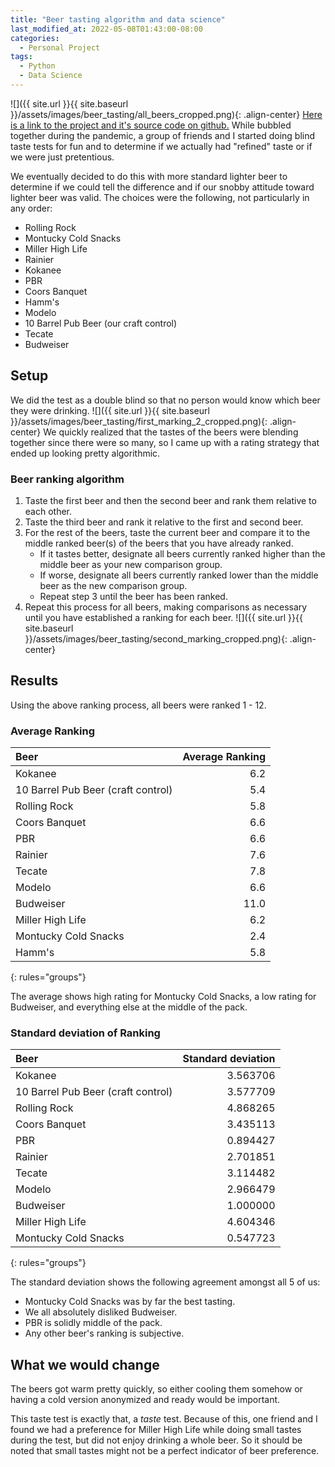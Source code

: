 ```yaml
---
title: "Beer tasting algorithm and data science"
last_modified_at: 2022-05-08T01:43:00-08:00
categories:
  - Personal Project
tags:
  - Python
  - Data Science
---
```


![]({{ site.url }}{{ site.baseurl }}/assets/images/beer_tasting/all_beers_cropped.png){: .align-center}
[Here is a link to the project and it's source code on github.](https://github.com/shs613/Beer_tasting_data_science_and_algorithm)
While bubbled together during the pandemic,  a group of friends and I started doing blind taste tests for fun and to determine if we actually had "refined" taste or if we were just pretentious.

We eventually decided to do this with more standard lighter beer to determine if we could tell the difference and if our snobby attitude toward lighter beer was valid. The choices were the following, not particularly in any order:
* Rolling Rock
* Montucky Cold Snacks
* Miller High Life
* Rainier
* Kokanee
* PBR
* Coors Banquet
* Hamm's
* Modelo
* 10 Barrel Pub Beer (our craft control)
* Tecate
* Budweiser

## Setup
We did the test as a double blind so that no person would know which beer they were drinking.
![]({{ site.url }}{{ site.baseurl }}/assets/images/beer_tasting/first_marking_2_cropped.png){: .align-center} 
We quickly realized that the tastes of the beers were blending together since there were so many, so I came up with a rating strategy that ended up looking pretty algorithmic.

### Beer ranking algorithm
1. Taste the first beer and then the second beer and rank them relative to each other.
2. Taste the third beer and rank it relative to the first and second beer.
3. For the rest of the beers, taste the current beer and compare it to the middle ranked beer(s) of the beers that you have already ranked.
    * If it tastes better, designate all beers currently ranked higher than the middle beer as your new comparison group. 
    * If worse, designate all beers currently ranked lower than the middle beer as the new comparison group. 
    * Repeat step 3 until the beer has been ranked.
4. Repeat this process for all beers, making comparisons as necessary until you have established a ranking for each beer.
![]({{ site.url }}{{ site.baseurl }}/assets/images/beer_tasting/second_marking_cropped.png){: .align-center}

## Results
Using the above ranking process, all beers were ranked 1 - 12. 

### Average Ranking

| Beer | Average Ranking|
|:-----|--:|
|Kokanee                              |  6.2|
|10 Barrel Pub Beer (craft control)   |  5.4|
|Rolling Rock                         |  5.8|
|Coors Banquet                        |  6.6|
|PBR                                  |  6.6|
|Rainier                              |  7.6|
|Tecate                               |  7.8|
|Modelo                               |  6.6|
|Budweiser                            | 11.0|
|Miller High Life                     |  6.2|
|Montucky Cold Snacks                 |  2.4|
|Hamm's                               |  5.8|
{: rules="groups"}

The average shows high rating for Montucky Cold Snacks, a low rating for Budweiser, and everything else at the middle of the pack. 

### Standard deviation of Ranking

| Beer | Standard deviation|
|:-----|--:|
|Kokanee                             |  3.563706|
|10 Barrel Pub Beer (craft control)  |  3.577709|
|Rolling Rock                        |  4.868265|
|Coors Banquet                       |  3.435113|
|PBR                                 |  0.894427|
|Rainier                             |  2.701851|
|Tecate                              |  3.114482|
|Modelo                              |  2.966479|
|Budweiser                           |  1.000000|
|Miller High Life                    |  4.604346|
|Montucky Cold Snacks                |  0.547723|
{: rules="groups"}

The standard deviation shows the following agreement amongst all 5 of us:
* Montucky Cold Snacks was by far the best tasting.
* We all absolutely disliked Budweiser. 
* PBR is solidly middle of the pack.
* Any other beer's ranking is subjective.  

## What we would change
The beers got warm pretty quickly, so either cooling them somehow or having a cold version anonymized and ready would be important.

This taste test is exactly that, a *taste* test. Because of this, one friend and I found we had a preference for Miller High Life while doing small tastes during the test, but did not enjoy drinking a whole beer. So it should be noted that small tastes might not be a perfect indicator of beer preference.